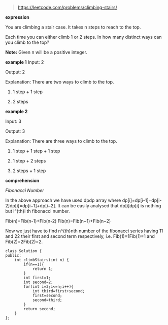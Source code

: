 >https://leetcode.com/problems/climbing-stairs/

**expression**

You are climbing a stair case. It takes n steps to reach to the top.

Each time you can either climb 1 or 2 steps. In how many distinct ways can you climb to the top?

**Note:** Given n will be a positive integer.

**example 1**
Input: 2

Output: 2

Explanation: There are two ways to climb to the top.

1. 1 step + 1 step

2. 2 steps

**example 2**

Input: 3

Output: 3

Explanation: There are three ways to climb to the top.

1. 1 step + 1 step + 1 step

2. 1 step + 2 steps

3. 2 steps + 1 step

**comprehension**

*Fibonacci Number*

In the above approach we have used dpdp array where dp[i]=dp[i-1]+dp[i-2]dp[i]=dp[i−1]+dp[i−2]. It can be easily analysed that dp[i]dp[i] is nothing but i^{th}i 
th fibonacci number.

Fib(n)=Fib(n-1)+Fib(n-2) Fib(n)=Fib(n−1)+Fib(n−2)

Now we just have to find n^{th}nth number of the fibonacci series having 11 and 22 their first and second term respectively, i.e. Fib(1)=1Fib(1)=1 and Fib(2)=2Fib(2)=2.


```
class Solution {
public:
    int climbStairs(int n) {
        if(n==1){
            return 1;
        }
        int first=1;
        int second=2;
        for(int i=3;i<=n;i++){
            int third=first+second;
            first=second;
            second=third;
        }
        return second;
    }
};
```
